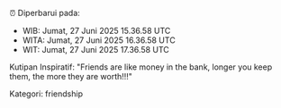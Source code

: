 ⏰ Diperbarui pada:
- WIB: Jumat, 27 Juni 2025 15.36.58 UTC
- WITA: Jumat, 27 Juni 2025 16.36.58 UTC
- WIT: Jumat, 27 Juni 2025 17.36.58 UTC

Kutipan Inspiratif:
"Friends are like money in the bank, longer you keep them, the more they are worth!!!"


Kategori: friendship

